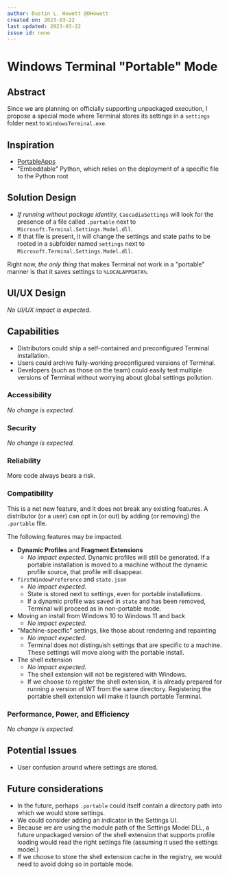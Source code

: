 ```yaml
---
author: Dustin L. Howett @DHowett
created on: 2023-03-22
last updated: 2023-03-22
issue id: none
---
```


# Windows Terminal "Portable" Mode

## Abstract

Since we are planning on officially supporting unpackaged execution, I propose a special mode where Terminal stores its
settings in a `settings` folder next to `WindowsTerminal.exe`.

## Inspiration

- [PortableApps](https://portableapps.com)
- "Embeddable" Python, which relies on the deployment of a specific file to the Python root

## Solution Design

- _If running without package identity,_ `CascadiaSettings` will look for the presence of a file called `.portable` next
  to `Microsoft.Terminal.Settings.Model.dll`.
- If that file is present, it will change the settings and state paths to be rooted in a subfolder named `settings` next
  to `Microsoft.Terminal.Settings.Model.dll`.

Right now, _the only thing_ that makes Terminal not work in a "portable" manner is that it saves settings to
`%LOCALAPPDATA%`.

## UI/UX Design

_No UI/UX impact is expected._

## Capabilities

- Distributors could ship a self-contained and preconfigured Terminal installation.
- Users could archive fully-working preconfigured versions of Terminal.
- Developers (such as those on the team) could easily test multiple versions of Terminal without worrying about global
  settings pollution.

### Accessibility

_No change is expected._

### Security

_No change is expected._

### Reliability

More code always bears a risk.

### Compatibility

This is a net new feature, and it does not break any existing features. A distributor (or a user) can opt in (or out) by
adding (or removing) the `.portable` file.

The following features may be impacted.

- **Dynamic Profiles** and **Fragment Extensions**
  - _No impact expected._ Dynamic profiles will still be generated. If a portable installation is moved to a machine without the dynamic profile source, that profile will disappear.
- `firstWindowPreference` and `state.json`
  - _No impact expected._
  - State is stored next to settings, even for portable installations.
  - If a dynamic profile was saved in `state` and has been removed, Terminal will proceed as in non-portable mode.
- Moving an install from Windows 10 to Windows 11 and back
  - _No impact expected._
- "Machine-specific" settings, like those about rendering and repainting
  - _No impact expected._
  - Terminal does not distinguish settings that are specific to a machine. These settings will move along with the portable install.
- The shell extension
  - _No impact expected._
  - The shell extension will not be registered with Windows.
  - If we choose to register the shell extension, it is already prepared for running a version of WT from the same directory. Registering the portable shell extension will make it launch portable Terminal.

### Performance, Power, and Efficiency

_No change is expected._

## Potential Issues

- User confusion around where settings are stored.

## Future considerations

- In the future, perhaps `.portable` could itself contain a directory path into which we would store settings.
- We could consider adding an indicator in the Settings UI.
- Because we are using the module path of the Settings Model DLL, a future unpackaged version of the shell extension
  that supports profile loading would read the right settings file (assuming it used the settings model.)
- If we choose to store the shell extension cache in the registry, we would need to avoid doing so in portable mode.
